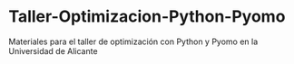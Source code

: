 # Taller-Optimizacion-Python-Pyomo
Materiales para el taller de optimización con Python y Pyomo en la Universidad de Alicante
